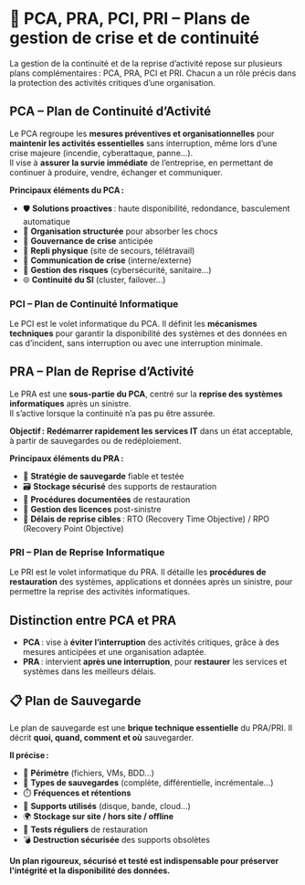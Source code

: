 # **🧩 PCA, PRA, PCI, PRI – Plans de gestion de crise et de continuité**

La gestion de la continuité et de la reprise d’activité repose sur plusieurs plans complémentaires : PCA, PRA, PCI et PRI. Chacun a un rôle précis dans la protection des activités critiques d’une organisation.


## **PCA – Plan de Continuité d’Activité**

Le PCA regroupe les **mesures préventives et organisationnelles** pour **maintenir les activités essentielles** sans interruption, même lors d’une crise majeure (incendie, cyberattaque, panne…).  
Il vise à **assurer la survie immédiate** de l’entreprise, en permettant de continuer à produire, vendre, échanger et communiquer.

**Principaux éléments du PCA :**
- 🛡️ **Solutions proactives** : haute disponibilité, redondance, basculement automatique
- 🧰 **Organisation structurée** pour absorber les chocs
- 🧠 **Gouvernance de crise** anticipée
- 🏢 **Repli physique** (site de secours, télétravail)
- 📣 **Communication de crise** (interne/externe)
- 🚨 **Gestion des risques** (cybersécurité, sanitaire…)
- 🌐 **Continuité du SI** (cluster, failover…)

### **PCI – Plan de Continuité Informatique**

Le PCI est le volet informatique du PCA. Il définit les **mécanismes techniques** pour garantir la disponibilité des systèmes et des données en cas d’incident, sans interruption ou avec une interruption minimale.


## **PRA – Plan de Reprise d’Activité**

Le PRA est une **sous-partie du PCA**, centré sur la **reprise des systèmes informatiques** après un sinistre.  
Il s’active lorsque la continuité n’a pas pu être assurée.

**Objectif :** **Redémarrer rapidement les services IT** dans un état acceptable, à partir de sauvegardes ou de redéploiement.

**Principaux éléments du PRA :**
- 💾 **Stratégie de sauvegarde** fiable et testée
- 🗃️ **Stockage sécurisé** des supports de restauration
- 🔄 **Procédures documentées** de restauration
- 🧾 **Gestion des licences** post-sinistre
- 📅 **Délais de reprise cibles** : RTO (Recovery Time Objective) / RPO (Recovery Point Objective)

### **PRI – Plan de Reprise Informatique**

Le PRI est le volet informatique du PRA. Il détaille les **procédures de restauration** des systèmes, applications et données après un sinistre, pour permettre la reprise des activités informatiques.


## **Distinction entre PCA et PRA**

- **PCA** : vise à **éviter l’interruption** des activités critiques, grâce à des mesures anticipées et une organisation adaptée.
- **PRA** : intervient **après une interruption**, pour **restaurer** les services et systèmes dans les meilleurs délais.


## **📋 Plan de Sauvegarde**

Le plan de sauvegarde est une **brique technique essentielle** du PRA/PRI. Il décrit **quoi, quand, comment et où** sauvegarder.

**Il précise :**
- 🎯 **Périmètre** (fichiers, VMs, BDD…)
- 📂 **Types de sauvegardes** (complète, différentielle, incrémentale…)
- ⏱️ **Fréquences et rétentions**
- 💽 **Supports utilisés** (disque, bande, cloud…)
- 🌍 **Stockage sur site / hors site / offline**
- 🧪 **Tests réguliers** de restauration
- 💣 **Destruction sécurisée** des supports obsolètes


**Un plan rigoureux, sécurisé et testé est indispensable pour préserver l'intégrité et la disponibilité des données.**